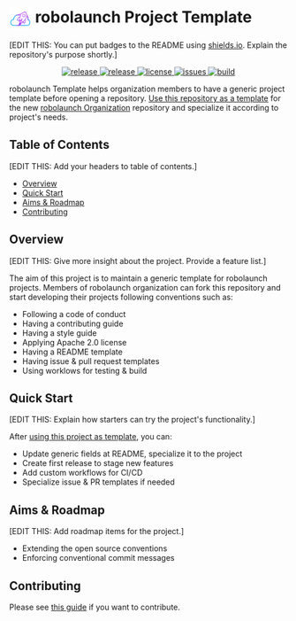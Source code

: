 # <img src="https://raw.githubusercontent.com/robolaunch/trademark/main/logos/svg/rocket.svg" width="40" height="40" align="top"> robolaunch Project Template

[EDIT THIS: You can put badges to the README using [shields.io](https://shields.io/). Explain the repository's purpose shortly.]

<div align="center">
  <p align="center">
    <a href="https://github.com/robolaunch/template/releases">
      <img src="https://img.shields.io/badge/node-18.18.1-green" alt="release">
    </a>
    <a href="https://github.com/robolaunch/template/releases">
      <img src="https://img.shields.io/badge/release-v0.0.2-blue" alt="release">
    </a>
    <a href="https://github.com/robolaunch/template/blob/main/LICENSE">
      <img src="https://img.shields.io/github/license/robolaunch/template" alt="license">
    </a>
    <a href="https://github.com/robolaunch/template/issues">
      <img src="https://img.shields.io/github/issues/robolaunch/template" alt="issues">
    </a>
    <a href="https://github.com/robolaunch/template/actions">
      <img src="https://img.shields.io/badge/build-passing-dgreen" alt="build">
    </a>
  </p>
</div>

robolaunch Template helps organization members to have a generic project template before opening a repository. [Use this repository as a template](https://github.com/robolaunch/template/generate) for the new [robolaunch Organization](https://github.com/robolaunch) repository and specialize it according to project's needs.

## Table of Contents

[EDIT THIS: Add your headers to table of contents.]

- [Overview](#overview)
- [Quick Start](#quick-start)
- [Aims & Roadmap](#aims--roadmap)
- [Contributing](#contributing)

## Overview

[EDIT THIS: Give more insight about the project. Provide a feature list.]

The aim of this project is to maintain a generic template for robolaunch projects. Members of robolaunch organization can fork this repository and start developing their projects following conventions such as:

- Following a code of conduct
- Having a contributing guide
- Having a style guide
- Applying Apache 2.0 license
- Having a README template
- Having issue & pull request templates
- Using worklows for testing & build

## Quick Start

[EDIT THIS: Explain how starters can try the project's functionality.]

After [using this project as template](https://github.com/robolaunch/template/generate), you can:

- Update generic fields at README, specialize it to the project
- Create first release to stage new features
- Add custom workflows for CI/CD
- Specialize issue & PR templates if needed

## Aims & Roadmap

[EDIT THIS: Add roadmap items for the project.]

- Extending the open source conventions
- Enforcing conventional commit messages

## Contributing

Please see [this guide](./CONTRIBUTING.md) if you want to contribute.
